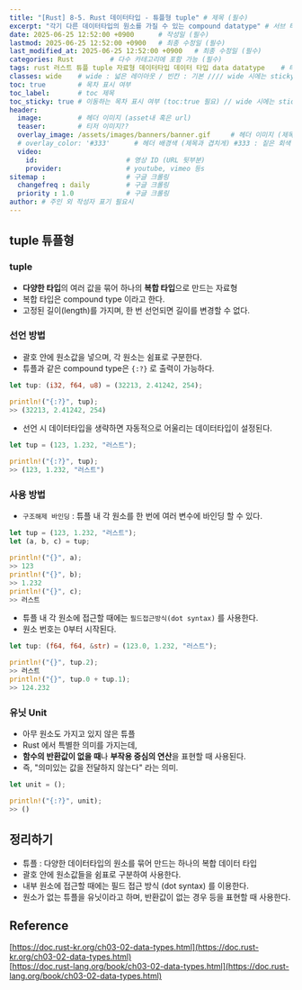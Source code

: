 ```yaml
---
title: "[Rust] 8-5. Rust 데이터타입 - 튜플형 tuple" # 제목 (필수)
excerpt: "각기 다른 데이터타입의 원소를 가질 수 있는 compound datatype" # 서브 타이틀
date: 2025-06-25 12:52:00 +0900      # 작성일 (필수)
lastmod: 2025-06-25 12:52:00 +0900   # 최종 수정일 (필수)
last_modified_at: 2025-06-25 12:52:00 +0900   # 최종 수정일 (필수)
categories: Rust         # 다수 카테고리에 포함 가능 (필수)
tags: rust 러스트 튜플 tuple 자료형 데이터타입 데이터 타입 data datatype    # 태그 복수개 가능 (필수)
classes: wide    # wide : 넓은 레이아웃 / 빈칸 : 기본 //// wide 시에는 sticky toc 불가
toc: true        # 목차 표시 여부
toc_label:       # toc 제목
toc_sticky: true # 이동하는 목차 표시 여부 (toc:true 필요) // wide 시에는 sticky toc 불가
header: 
  image:         # 헤더 이미지 (asset내 혹은 url)
  teaser:        # 티저 이미지??
  overlay_image: /assets/images/banners/banner.gif     # 헤더 이미지 (제목과 겹치게)
  # overlay_color: '#333'      # 헤더 배경색 (제목과 겹치게) #333 : 짙은 회색 (필수)
  video:
    id:                      # 영상 ID (URL 뒷부분)
    provider:                # youtube, vimeo 등s
sitemap :                    # 구글 크롤링
  changefreq : daily         # 구글 크롤링
  priority : 1.0             # 구글 크롤링
author: # 주인 외 작성자 표기 필요시
---
```

<!--postNo: 20250625_002-->

## tuple 튜플형  

### tuple  

- **다양한 타입**의 여러 값을 묶어 하나의 **복합 타입**으로 만드는 자료형  
- 복합 타입은 compound type 이라고 한다.  
- 고정된 길이(length)를 가지며, 한 번 선언되면 길이를 변경할 수 없다.  

### 선언 방법  

- 괄호 안에 원소값을 넣으며, 각 원소는 쉼표로 구분한다.  
- 튜플과 같은 compound type은 `{:?}` 로 출력이 가능하다.  

```rust
let tup: (i32, f64, u8) = (32213, 2.41242, 254);

println!("{:?}", tup);
>> (32213, 2.41242, 254)
```

- 선언 시 데이터타입을 생략하면 자동적으로 어울리는 데이터타입이 설정된다.  

```rust
let tup = (123, 1.232, "러스트");

println!("{:?}", tup);
>> (123, 1.232, "러스트")
```

### 사용 방법  

- `구조해제 바인딩` : 튜플 내 각 원소를 한 번에 여러 변수에 바인딩 할 수 있다.  

```rust
let tup = (123, 1.232, "러스트");
let (a, b, c) = tup;

println!("{}", a);
>> 123
println!("{}", b);
>> 1.232
println!("{}", c);
>> 러스트
```

- 튜플 내 각 원소에 접근할 때에는 `필드접근방식(dot syntax)` 를 사용한다.  
- 원소 번호는 0부터 시작된다.  

```rust
let tup: (f64, f64, &str) = (123.0, 1.232, "러스트");

println!("{}", tup.2);
>> 러스트
println!("{}", tup.0 + tup.1);
>> 124.232
```

### 유닛 Unit  

- 아무 원소도 가지고 있지 않은 튜플  
- Rust 에서 특별한 의미를 가지는데,  
- **함수의 반환값이 없을 때**나 **부작용 중심의 연산**을 표현할 때 사용된다.  
- 즉, "의미있는 값을 전달하지 않는다" 라는 의미.  

```rust
let unit = ();

println!("{:?}", unit);
>> ()
```


## 정리하기  

- 튜플 : 다양한 데이터타입의 원소를 묶어 만드는 하나의 복합 데이터 타입    
- 괄호 안에 원소값들을 쉼표로 구분하여 사용한다.  
- 내부 원소에 접근할 때에는 필드 접근 방식 (dot syntax) 를 이용한다.  
- 원소가 없는 튜플을 유닛이라고 하며, 반환값이 없는 경우 등을 표현할 때 사용한다.  


## Reference  

[https://doc.rust-kr.org/ch03-02-data-types.html](https://doc.rust-kr.org/ch03-02-data-types.html)  
[https://doc.rust-lang.org/book/ch03-02-data-types.html](https://doc.rust-lang.org/book/ch03-02-data-types.html)  

